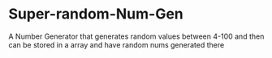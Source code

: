 # Super-random-Num-Gen
A Number Generator that generates random values between 4-100 and then can be stored in a array and have random nums generated there
